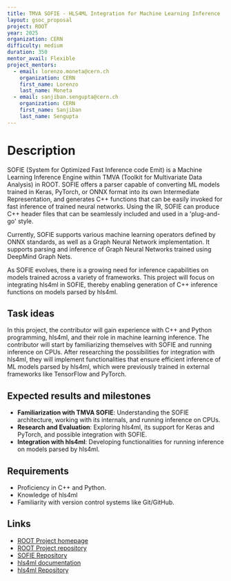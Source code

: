 ```yaml
---
title: TMVA SOFIE - HLS4ML Integration for Machine Learning Inference
layout: gsoc_proposal
project: ROOT
year: 2025
organization: CERN
difficulty: medium
duration: 350
mentor_avail: Flexible
project_mentors:
  - email: lorenzo.moneta@cern.ch
    organization: CERN
    first_name: Lorenzo
    last_name: Moneta
  - email: sanjiban.sengupta@cern.ch
    organization: CERN
    first_name: Sanjiban
    last_name: Sengupta
---
```


# Description
SOFIE (System for Optimized Fast Inference code Emit) is a Machine Learning Inference Engine within TMVA (Toolkit for Multivariate Data Analysis) in ROOT. SOFIE offers a parser capable of converting ML models trained in Keras, PyTorch, or ONNX format into its own Intermediate Representation, and generates C++ functions that can be easily invoked for fast inference of trained neural networks. Using the IR, SOFIE can produce C++ header files that can be seamlessly included and used in a 'plug-and-go' style.

Currently, SOFIE supports various machine learning operators defined by ONNX standards, as well as a Graph Neural Network implementation. It supports parsing and inference of Graph Neural Networks trained using DeepMind Graph Nets.

As SOFIE evolves, there is a growing need for inference capabilities on models trained across a variety of frameworks. This project will focus on integrating hls4ml in SOFIE, thereby enabling generation of C++ inference functions on models parsed by hls4ml. 

## Task ideas
In this project, the contributor will gain experience with C++ and Python programming, hls4ml, and their role in machine learning inference. The contributor will start by familiarizing themselves with SOFIE and running inference on CPUs. After researching the possibilities for integration with hls4ml, they will implement functionalities that ensure efficient inference of ML models parsed by hls4ml, which were previously trained in external frameworks like TensorFlow and PyTorch.

## Expected results and milestones
 * **Familiarization with TMVA SOFIE**: Understanding the SOFIE architecture, working with its internals, and running inference on CPUs.
 * **Research and Evaluation**: Exploring hls4ml, its support for Keras and PyTorch, and possible integration with SOFIE.
 * **Integration with hls4ml**: Developing functionalities for running inference on models parsed by hls4ml.

## Requirements
  * Proficiency in C++ and Python.
  * Knowledge of hls4ml
  * Familiarity with version control systems like Git/GitHub.

## Links
  * [ROOT Project homepage](https://root.cern/)
  * [ROOT Project repository](https://github.com/root-project/root)
  * [SOFIE Repository](https://github.com/root-project/root/tree/master/tmva/sofie)
  * [hls4ml documentation](https://fastmachinelearning.org/hls4ml/)
  * [hls4ml Repository](https://github.com/fastmachinelearning/hls4ml)
